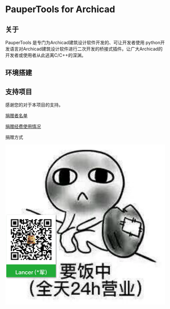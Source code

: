 # PauperTools for Archicad

## 关于

PauperTools 是专门为Archicad建筑设计软件开发的、可让开发者使用
python开发语言对Archicad建筑设计软件进行二次开发的桥接式插件。让广大Archicad的开发者或使用者从此逃离C/C++的深渊。

## 环境搭建



## 支持项目
感谢您的对于本项目的支持。

[捐赠者名单](Donation/Donor.md)

[捐赠经费使用情况](Donation/UseOfFunds.md)

捐赠方式

![wechat_donation.jpg](Imgs/wechat_donation.jpg)
